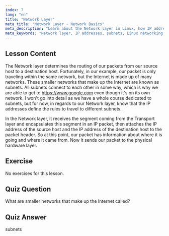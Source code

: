 ```yaml
---
index: 7
lang: "en"
title: "Network Layer"
meta_title: "Network Layer - Network Basics"
meta_description: "Learn about the Network layer in Linux, how IP addresses route packets across subnets, and its role in data transmission. Start your Linux networking journey!"
meta_keywords: "Network layer, IP addresses, subnets, Linux networking, packet routing, beginner, tutorial, guide"
---
```


## Lesson Content

The Network layer determines the routing of our packets from our source host to a destination host. Fortunately, in our example, our packet is only traveling within the same network, but the Internet is made up of many networks. These smaller networks that make up the Internet are known as subnets. All subnets connect to each other in some way, which is why we are able to get to <https://www.google.com> even though it's on its own network. I won't go into detail as we have a whole course dedicated to subnets, but for now, in regards to our Network layer, know that the IP addresses define the rules to travel to different subnets.

In the Network layer, it receives the segment coming from the Transport layer and encapsulates this segment in an IP packet, then attaches the IP address of the source host and the IP address of the destination host to the packet header. So at this point, our packet has information about where it is going and where it came from. Now it sends our packet to the physical hardware layer.

## Exercise

No exercises for this lesson.

## Quiz Question

What are smaller networks that make up the Internet called?

## Quiz Answer

subnets
